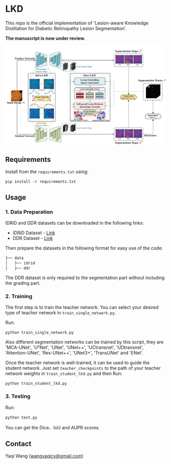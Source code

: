# LKD

This repo is the official implementation of 'Lesion-aware Knowledge Distillation for Diabetic Retinopathy Lesion Segmentation'.

**The manuscript is now under review.**

![framework](https://github.com/YaqiWangCV/LKD/blob/main/docs/framework.jpg)

## Requirements

Install from the ```requirements.txt``` using:

```angular2html
pip install -r requirements.txt
```

## Usage

### 1. Data Preparation

IDRiD and DDR datasets can be downloaded in the following links:

* IDRiD Dataset - [Link](https://idrid.grand-challenge.org/)
* DDR Dataset - [Link](https://github.com/nkicsl/DDR-dataset)

Then prepare the datasets in the following format for easy use of the code:

```angular2html
├── data
│   ├── idrid
│   ├── ddr
```

The DDR dataset is only required to the segmentation part without including the grading part.

### 2. Training

The first step is to train the teacher network. You can select your desired type of teacher network in ```train_single_network.py```.

Run:

```angular2html
python train_single_network.py
```

Also different segmentation networks can be trained by this script, they are 'MCA-UNet', 'U²Net', 'UNet', 'UNet++', 'UCtransnet', 'UDtransnet', 'Attention-UNet', 'Res-UNet++', 'UNet3+', 'TransUNet' and 'ENet'. 



Once the teacher network is well-trained, it can be used to guide the student network. Just set ```teacher_checkpoints``` to the path of your teacher network weights in ```train_student_lkd.py``` and then Run:

```angular2html
python train_student_lkd.py
```

### 3. Testing

 Run:

```angular2html
python test.py
```

You can get the Dice、IoU and AUPR scores. 



<!--
## Citations

If this code is helpful for your study, please cite:
```
@misc{wang2021uctransnet,
      title={UCTransNet: Rethinking the Skip Connections in U-Net from a Channel-wise Perspective with Transformer}, 
      author={Haonan Wang and Peng Cao and Jiaqi Wang and Osmar R. Zaiane},
      year={2021},
      eprint={2109.04335},
      archivePrefix={arXiv},
      primaryClass={cs.CV}
}
```
-->

## Contact

Yaqi Wang ([wangyaqicv@gmail.com](wangyaqicv@gmail.com))
